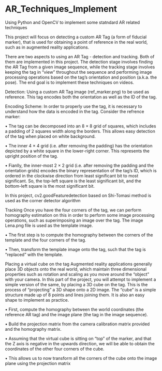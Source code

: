 # AR_Techniques_Implement
Using Python and OpenCV to implement some statndard AR related techniques

This project will focus on detecting a custom AR Tag (a form of fiducial marker), that is used for obtaining a point of reference in the real world, such as in augmented reality applications.

There are two aspects to using an AR Tag - detection and tracking. Both of them are implemented in this project. The detection stage involves finding the AR Tag from a given image sequence, while the tracking stage involves keeping the tag in “view” throughout the sequence and performing image processing operations based on the tag’s orientation and position (a.k.a. the pose). The end goal is to implement these techniques on videos.

Detection: Using a custom AR Tag image (ref_marker.png) to be used as reference. This tag encodes both the orientation as well as the ID of the tag.

Encoding Scheme:
In order to properly use the tag, it is necessary to understand how the data is encoded in the tag. Consider the refrence marker:

• The tag can be decomposed into an 8 × 8 grid of squares, which includes a padding of 2 squares width along the borders. This allows easy detection of the tag when placed on white background.

• The inner 4 × 4 grid (i.e. after removing the padding) has the orientation depicted by a white square in the lower-right corner. This represents the upright position of the tag.

• Fianlly, the inner-most 2 × 2 grid (i.e. after removing the padding and the orientation grids) encodes the binary representation of the tag’s ID, which is ordered in the clockwise direction from least significant bit to most significant. So, the top-left square is the least significant bit, and the bottom-left square is the most significant bit.

In this project, cv2.goodFeaturedetection based on Shi-Tomasi method is used as the corner detector algorithm 

Tracking
Once you have the four corners of the tag, we can perform homography estimation on this in order to perform some image processing operations, such as superimposing an image over the tag. The image Lena.png file is used as the template image.

• The first step is to compute the homography between the corners of the template and the four corners of the tag.

• Then, transform the template image onto the tag, such that the tag is “replaced” with the template.


Placing a virtual cube on the tag
Augmented reality applications generally place 3D objects onto the real world, which maintain three dimensional properties such as rotation and scaling as you move around the “object” with your camera. In this part of the project, you will attempt to implement a simple version of the same, by placing a 3D cube on the tag. This is the process of “projecting” a 3D shape onto a 2D image. The “cube” is a simple structure made up of 8 points and lines joining them. It is also an easy shape to implement as practice.

• First, compute the homography between the world coordinates (the reference AR tag) and the image plane (the tag in the image sequence).

• Build the projection matrix from the camera calibration matrix provided and the homography matrix.

• Assuming that the virtual cube is sitting on “top” of the marker, and that the Z axis is negative in the upwards direction, we will be able to obtain the coordinates of the other four corners of the cube.

• This allows us to now transform all the corners of the cube onto the image plane using the projection matrix

